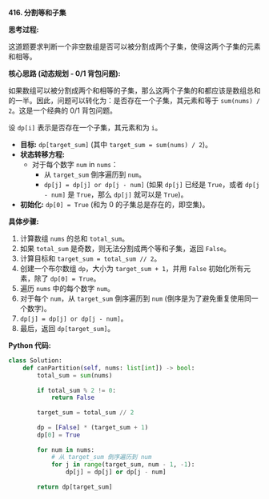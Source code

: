 **416. 分割等和子集**

**思考过程:**

这道题要求判断一个非空数组是否可以被分割成两个子集，使得这两个子集的元素和相等。

**核心思路 (动态规划 - 0/1 背包问题):**

如果数组可以被分割成两个和相等的子集，那么这两个子集的和都应该是数组总和的一半。因此，问题可以转化为：是否存在一个子集，其元素和等于 `sum(nums) / 2`。这是一个经典的 0/1 背包问题。

设 `dp[i]` 表示是否存在一个子集，其元素和为 `i`。
-   **目标:** `dp[target_sum]` (其中 `target_sum = sum(nums) / 2`)。
-   **状态转移方程:**
    -   对于每个数字 `num` in `nums`：
        -   从 `target_sum` 倒序遍历到 `num`。
        -   `dp[j] = dp[j] or dp[j - num]` (如果 `dp[j]` 已经是 `True`，或者 `dp[j - num]` 是 `True`，那么 `dp[j]` 就可以是 `True`)。
-   **初始化:** `dp[0] = True` (和为 0 的子集总是存在的，即空集)。

**具体步骤:**

1.  计算数组 `nums` 的总和 `total_sum`。
2.  如果 `total_sum` 是奇数，则无法分割成两个等和子集，返回 `False`。
3.  计算目标和 `target_sum = total_sum // 2`。
4.  创建一个布尔数组 `dp`，大小为 `target_sum + 1`，并用 `False` 初始化所有元素，除了 `dp[0] = True`。
5.  遍历 `nums` 中的每个数字 `num`。
6.  对于每个 `num`，从 `target_sum` 倒序遍历到 `num` (倒序是为了避免重复使用同一个数字)。
7.  `dp[j] = dp[j] or dp[j - num]`。
8.  最后，返回 `dp[target_sum]`。

**Python 代码:**

```python
class Solution:
    def canPartition(self, nums: list[int]) -> bool:
        total_sum = sum(nums)
        
        if total_sum % 2 != 0:
            return False
        
        target_sum = total_sum // 2
        
        dp = [False] * (target_sum + 1)
        dp[0] = True
        
        for num in nums:
            # 从 target_sum 倒序遍历到 num
            for j in range(target_sum, num - 1, -1):
                dp[j] = dp[j] or dp[j - num]
                
        return dp[target_sum]
```
